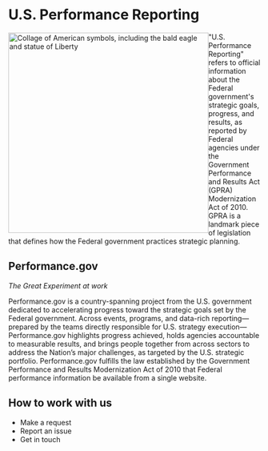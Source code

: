 # U.S. Performance Reporting
<img src="https://assets.performance.gov/US-performance-reporting/pgov-collage.png"
     alt="Collage of American symbols, including the bald eagle and statue of Liberty"
     style="width: 400px; float: left; height: auto;" />
"U.S. Performance Reporting" refers to official information about the Federal government's strategic goals, progress, and results, as reported by Federal agencies under the Government Performance and Results Act (GPRA) Modernization Act of 2010. GPRA is a landmark piece of legislation that defines how the Federal government practices strategic planning.

## Performance.gov
*The Great Experiment at work*

Performance.gov is a country-spanning project from the U.S. government dedicated to accelerating progress toward the strategic goals set by the Federal government. Across events, programs, and data-rich reporting—prepared by the teams directly responsible for U.S. strategy execution—Performance.gov highlights progress achieved, holds agencies accountable to measurable results, and brings people together from across sectors to address the Nation’s major challenges, as targeted by the U.S. strategic portfolio. Performance.gov fulfills the law established by the Government Performance and Results Modernization Act of 2010 that Federal performance information be available from a single website.

## How to work with us
* Make a request
* Report an issue
* Get in touch
